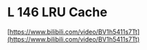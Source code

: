 # L 146 LRU Cache
 
[https://www.bilibili.com/video/BV1h5411s7Tt](https://www.bilibili.com/video/BV1h5411s7Tt)